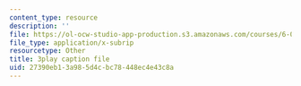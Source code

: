 ```yaml
---
content_type: resource
description: ''
file: https://ol-ocw-studio-app-production.s3.amazonaws.com/courses/6-006-introduction-to-algorithms-fall-2011/27390eb13a985d4cbc78448ec4e43c8a_ENyox7kNKeY.vtt
file_type: application/x-subrip
resourcetype: Other
title: 3play caption file
uid: 27390eb1-3a98-5d4c-bc78-448ec4e43c8a
---
```

